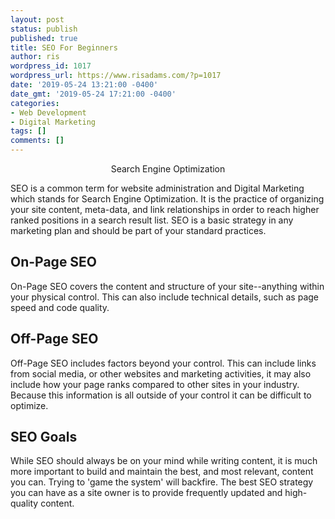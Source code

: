 ```yaml
---
layout: post
status: publish
published: true
title: SEO For Beginners
author: ris
wordpress_id: 1017
wordpress_url: https://www.risadams.com/?p=1017
date: '2019-05-24 13:21:00 -0400'
date_gmt: '2019-05-24 17:21:00 -0400'
categories:
- Web Development
- Digital Marketing
tags: []
comments: []
---
```

<p><!-- wp:cover {"url":"https://www.risadams.com/wp-content/uploads/2019/05/marketing-plan.jpg","id":1018} --></p>
<div class="wp-block-cover has-background-dim" style="background-image:url(https://www.risadams.com/wp-content/uploads/2019/05/marketing-plan.jpg)">
<div class="wp-block-cover__inner-container"><!-- wp:paragraph {"align":"center","placeholder":"Write title&hellip;","textColor":"very-light-gray","fontSize":"large"} --></p>
<p style="text-align:center" class="has-text-color has-large-font-size has-very-light-gray-color">Search Engine Optimization</p>
<p><!-- /wp:paragraph --></div>
</div>
<p><!-- /wp:cover --></p>
<p><!-- wp:paragraph --></p>
<p>SEO is a common term for website administration and Digital Marketing which stands for Search Engine Optimization.  It is the practice of organizing your site content, meta-data, and link relationships in order to reach higher ranked positions in a search result list.  SEO is a basic strategy in any marketing plan and should be part of your standard practices.</p>
<p><!-- /wp:paragraph --></p>
<p><!-- wp:heading --></p>
<h2>On-Page SEO</h2>
<p><!-- /wp:heading --></p>
<p><!-- wp:paragraph --></p>
<p>On-Page SEO covers the content and structure of your site--anything within your physical control. This can also include technical details, such as page speed and code quality.</p>
<p><!-- /wp:paragraph --></p>
<p><!-- wp:heading --></p>
<h2>Off-Page SEO</h2>
<p><!-- /wp:heading --></p>
<p><!-- wp:paragraph --></p>
<p>Off-Page SEO includes factors beyond your control. This can include links from social media, or other websites and marketing activities, it may also include how your page ranks compared to other sites in your industry.  Because this information is all outside of your control it can be difficult to optimize.</p>
<p><!-- /wp:paragraph --></p>
<p><!-- wp:heading --></p>
<h2>SEO Goals</h2>
<p><!-- /wp:heading --></p>
<p><!-- wp:paragraph --></p>
<p>While SEO should always be on your mind while writing content, it is much more important to build and maintain the best, and most relevant, content you can.  Trying to 'game the system' will backfire.  The best SEO strategy you can have as a site owner is to provide frequently updated and high-quality content.</p>
<p><!-- /wp:paragraph --></p>
